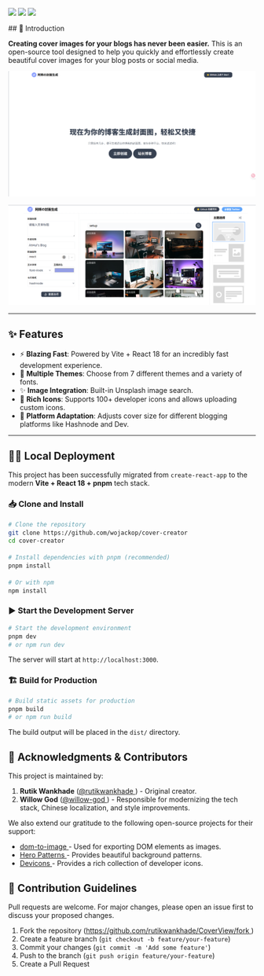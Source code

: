 <p>
  <a href="https://github.com/wojackop/cover-creator"><img src="https://img.shields.io/github/stars/rutikwankhade/CoverView.svg?style=social&label=Star"></a>
  <a href="https://github.com/wojackop/cover-creator"><img src="https://badges.frapsoft.com/os/v1/open-source.svg?v=103"></a>
  <a href="https://lbesson.mit-license.org"><img src="https://img.shields.io/badge/License-MIT-blue.svg"></a>
</p>
## 📝 Introduction

**Creating cover images for your blogs has never been easier.** This is an open-source tool designed to help you quickly and effortlessly create beautiful cover images for your blog posts or social media.

![Example 1](./public/img1.png)

![Example 2](./public/img2.png)

---

## ✨ Features

- ⚡ **Blazing Fast**: Powered by Vite + React 18 for an incredibly fast development experience.
- 🌈 **Multiple Themes**: Choose from 7 different themes and a variety of fonts.
- ✨ **Image Integration**: Built-in Unsplash image search.
- 🌠 **Rich Icons**: Supports 100+ developer icons and allows uploading custom icons.
- 💾 **Platform Adaptation**: Adjusts cover size for different blogging platforms like Hashnode and Dev.

---

## 👩‍💻 Local Deployment

This project has been successfully migrated from `create-react-app` to the modern **Vite + React 18 + pnpm** tech stack.

### 📥 Clone and Install

```bash
# Clone the repository
git clone https://github.com/wojackop/cover-creator
cd cover-creator

# Install dependencies with pnpm (recommended)
pnpm install

# Or with npm
npm install
```

### ▶️ Start the Development Server

```bash
# Start the development environment
pnpm dev
# or npm run dev
```

The server will start at `http://localhost:3000`.

### 🏗️ Build for Production

```bash
# Build static assets for production
pnpm build
# or npm run build
```

The build output will be placed in the `dist/` directory.

## 🙏 Acknowledgments & Contributors

This project is maintained by:

1. **Rutik Wankhade** ([@rutikwankhade ](https://github.com/rutikwankhade)) - Original creator.
2. **Willow God** ([@willow-god ](https://github.com/willow-god)) - Responsible for modernizing the tech stack, Chinese localization, and style improvements.

We also extend our gratitude to the following open-source projects for their support:

- [dom-to-image ](https://github.com/tsayen/dom-to-image)- Used for exporting DOM elements as images.
- [Hero Patterns ](https://www.heropatterns.com/)- Provides beautiful background patterns.
- [Devicons ](https://github.com/devicons/devicon)- Provides a rich collection of developer icons.

## 🤝 Contribution Guidelines

Pull requests are welcome. For major changes, please open an issue first to discuss your proposed changes.

1. Fork the repository ([https://github.com/rutikwankhade/CoverView/fork ](https://github.com/rutikwankhade/CoverView/fork))
2. Create a feature branch (`git checkout -b feature/your-feature`)
3. Commit your changes (`git commit -m 'Add some feature'`)
4. Push to the branch (`git push origin feature/your-feature`)
5. Create a Pull Request